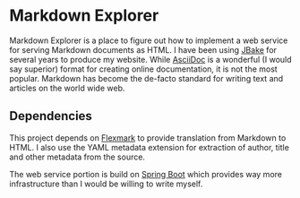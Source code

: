# Markdown Explorer
Markdown Explorer is a place to figure out how to implement a web service for 
serving Markdown documents as HTML. I have been using [JBake](https://jbake.org) for
several years to produce my website. While [AsciiDoc](https://asciidoctor.org) is a 
wonderful (I would say superior) format for creating online documentation, it is not 
the most popular. Markdown has become the de-facto standard for writing text and 
articles on the world wide web. 

## Dependencies
This project depends on [Flexmark](https://github.com/vsch/flexmark-java) to provide
translation from Markdown to HTML. I also use the YAML metadata extension for extraction
of author, title and other metadata from the source. 

The web service portion is build on [Spring Boot](https://spring.io/projects/spring-boot)
which provides way more infrastructure than I would be willing to write myself. 